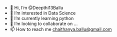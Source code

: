 - 👋 Hi, I’m @Deepthi13Ballu
- 👀 I’m interested in Data Science
- 🌱 I’m currently learning python
- 💞️ I’m looking to collaborate on ...
- 📫 How to reach me chaithanya.ballu@gmail.com

<!---
Deepthi13Ballu/Deepthi13Ballu is a ✨ special ✨ repository because its `README.md` (this file) appears on your GitHub profile.
You can click the Preview link to take a look at your changes.
--->
